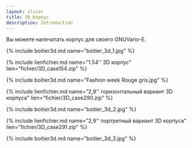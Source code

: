 ```yaml
---
layout: slicer
title: 3D_Корпус
description: Introduction
---
```


Вы можете напечатать корпус для своего GNUVario-E.
 
{% include boitier3d.md name="boitier_3d_1.jpg" %}
 
{% include lienfichier.md name="1.54'' 3D корпус" lien="fichier/3D_case154.zip" %}

{% include boitier3d.md name="Fashion week Rouge gris.jpg" %}

{% include lienfichier.md name="2,9'' горизонтальный вариант 3D корпуса" lien="fichier/3D_case290.zip" %}

{% include boitier3d.md name="boitier_3d_2.jpg" %}

{% include lienfichier.md name="2,9'' портретный вариант 3D корпуса" lien="fichier/3D_case291.zip" %}

{% include boitier3d.md name="boitier_3d_3.jpg" %}

